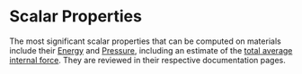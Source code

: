 # Scalar Properties

The most significant scalar properties that can be computed on materials include their [Energy](scalar/energies.md) and [Pressure](scalar/pressure.md), including an estimate of the [total average internal force](scalar/pressure.md). They are reviewed in their respective documentation pages.
